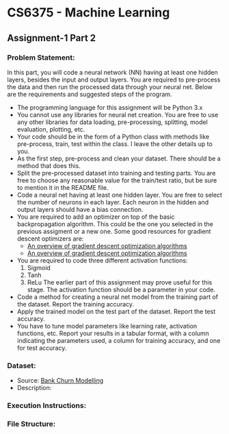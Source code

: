 # CS6375 - Machine Learning
## Assignment-1 Part 2

### Problem Statement:
In this part, you will code a neural network (NN) having at least one hidden layers, besides the input and output layers. You are required to pre-process the data and then run the processed data through your neural net. Below are the requirements and suggested steps of the program.

- The programming language for this assignment will be Python 3.x
- You cannot use any libraries for neural net creation. You are free to use any other libraries for data loading, pre-processing, splitting, model evaluation, plotting, etc.
- Your code should be in the form of a Python class with methods like pre-process, train, test within the class. I leave the other details up to you.
- As the first step, pre-process and clean your dataset. There should be a method that does this.
- Split the pre-processed dataset into training and testing parts. You are free to choose any reasonable value for the train/test ratio, but be sure to mention it in the README file.
- Code a neural net having at least one hidden layer. You are free to select the number of neurons in each layer. Each neuron in the hidden and output layers should have a bias connection.
- You are required to add an optimizer on top of the basic backpropagation
algorithm. This could be the one you selected in the previous assigment
or a new one. Some good resources for gradient descent optimizers are: 
  - [An overview of gradient descent optimization algorithms](https://arxiv.org/pdf/1609.04747.pdf)
  - [An overview of gradient descent optimization algorithms](https://ruder.io/optimizing-gradient-descent/)
- You are required to code three different activation functions:
  1. Sigmoid 
  2. Tanh
  3. ReLu
  The earlier part of this assignment may prove useful for this stage. The activation function should be a parameter in your code.
- Code a method for creating a neural net model from the training part of the dataset. Report the training accuracy.
- Apply the trained model on the test part of the dataset. Report the test accuracy.
- You have to tune model parameters like learning rate, activation functions, etc. Report your results in a tabular format, with a column indicating the parameters used, a column for training accuracy, and one for test accuracy.

### Dataset: 
- Source: [Bank Churn Modelling](https://www.kaggle.com/datasets/filippoo/deep-learning-az-ann/download?datasetVersionNumber=1)
- Description:

### Execution Instructions:

### File Structure: